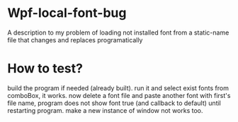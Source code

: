 # Wpf-local-font-bug
A description to my problem of loading not installed font from a static-name file that changes and replaces programatically

# How to test?
build the program if needed (already built). run it and select exist fonts from comboBox, it works.
now delete a font file and paste another font with first's file name, program does not show font true (and callback to default) until restarting program. make a new instance of window not works too.
